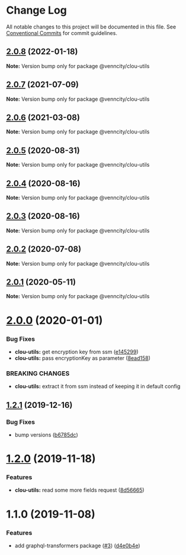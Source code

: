# Change Log

All notable changes to this project will be documented in this file.
See [Conventional Commits](https://conventionalcommits.org) for commit guidelines.

## [2.0.8](https://github.com/venn-city/graphql-clou/compare/@venncity/clou-utils@2.0.7...@venncity/clou-utils@2.0.8) (2022-01-18)

**Note:** Version bump only for package @venncity/clou-utils





## [2.0.7](https://github.com/venn-city/graphql-clou/compare/@venncity/clou-utils@2.0.6...@venncity/clou-utils@2.0.7) (2021-07-09)

**Note:** Version bump only for package @venncity/clou-utils





## [2.0.6](https://github.com/venn-city/graphql-clou/compare/@venncity/clou-utils@2.0.5...@venncity/clou-utils@2.0.6) (2021-03-08)

**Note:** Version bump only for package @venncity/clou-utils





## [2.0.5](https://github.com/venn-city/graphql-clou/compare/@venncity/clou-utils@2.0.4...@venncity/clou-utils@2.0.5) (2020-08-31)

**Note:** Version bump only for package @venncity/clou-utils





## [2.0.4](https://github.com/venn-city/graphql-clou/compare/@venncity/clou-utils@2.0.3...@venncity/clou-utils@2.0.4) (2020-08-16)

**Note:** Version bump only for package @venncity/clou-utils





## [2.0.3](https://github.com/venn-city/graphql-clou/compare/@venncity/clou-utils@2.0.2...@venncity/clou-utils@2.0.3) (2020-08-16)

**Note:** Version bump only for package @venncity/clou-utils





## [2.0.2](https://github.com/venn-city/graphql-clou/compare/@venncity/clou-utils@2.0.1...@venncity/clou-utils@2.0.2) (2020-07-08)

**Note:** Version bump only for package @venncity/clou-utils





## [2.0.1](https://github.com/venn-city/graphql-clou/compare/@venncity/clou-utils@2.0.0...@venncity/clou-utils@2.0.1) (2020-05-11)

**Note:** Version bump only for package @venncity/clou-utils





# [2.0.0](https://github.com/venn-city/graphql-clou/compare/@venncity/clou-utils@1.2.1...@venncity/clou-utils@2.0.0) (2020-01-01)


### Bug Fixes

* **clou-utils:** get encryption key from ssm ([e145299](https://github.com/venn-city/graphql-clou/commit/e145299fbc9066498205ea8fab6bb0d89ed44197))
* **clou-utils:** pass encryptionKey as parameter ([8ead158](https://github.com/venn-city/graphql-clou/commit/8ead1588b2b7c58533b070fdb21340fb49d0899d))


### BREAKING CHANGES

* **clou-utils:** extract it from ssm instead of keeping it in default config





## [1.2.1](https://github.com/venn-city/graphql-clou/compare/@venncity/clou-utils@1.2.0...@venncity/clou-utils@1.2.1) (2019-12-16)


### Bug Fixes

* bump versions ([b6785dc](https://github.com/venn-city/graphql-clou/commit/b6785dc9b12952946cfaebeb8256eb43a4ba99dc))





# [1.2.0](https://github.com/venn-city/graphql-clou/compare/@venncity/clou-utils@1.1.0...@venncity/clou-utils@1.2.0) (2019-11-18)


### Features

* **clou-utils:** read some more fields request ([8d56665](https://github.com/venn-city/graphql-clou/commit/8d56665ac494b2f9d6fd31907ddf2ec88bc8fbc6))





# 1.1.0 (2019-11-08)


### Features

* add graphql-transformers package ([#3](https://github.com/venn-city/graphql-clou/issues/3)) ([d4e0b4e](https://github.com/venn-city/graphql-clou/commit/d4e0b4eda6c9d5a5bd5b28313233ca3da2aefa8b))
